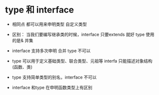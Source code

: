 # type 和 interface

- 相同点
    都可以用来申明类型  自定义类型

- 区别：
    当我们要编写继承类的时候，interface 只要extends 就好
    type 使用的是& 并集

- interface 支持多次申明 合并
    type 不可以
- type 可以用于定义基础类型、联合类型、元祖等
    interfa 只能描述对象结构(函数、类)
- type 支持简单类型的别名，interface 不可以

- interface 和type 在申明函数类型上有区别